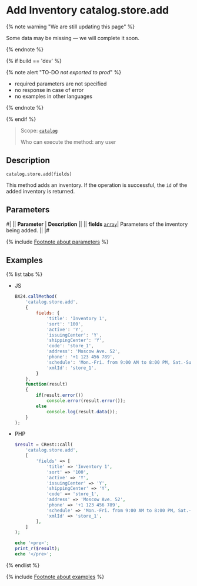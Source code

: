 # Add Inventory catalog.store.add

{% note warning "We are still updating this page" %}

Some data may be missing — we will complete it soon.

{% endnote %}

{% if build == 'dev' %}

{% note alert "TO-DO _not exported to prod_" %}

- required parameters are not specified
- no response in case of error
- no examples in other languages
  
{% endnote %}

{% endif %}

> Scope: [`catalog`](../../scopes/permissions.md)
>
> Who can execute the method: any user

## Description

```http
catalog.store.add(fields)
```

This method adds an inventory.
If the operation is successful, the `id` of the added inventory is returned.

## Parameters

#|
|| **Parameter** | **Description** ||
|| **fields**
[`array`](../../data-types.md)| Parameters of the inventory being added. ||
|#

{% include [Footnote about parameters](../../../_includes/required.md) %}

## Examples

{% list tabs %}

- JS
  
    ```js
    BX24.callMethod(
        'catalog.store.add',
        {
            fields: {
                'title': 'Inventory 1',
                'sort': '100',
                'active': 'Y',
                'issuingCenter': 'Y',
                'shippingCenter': 'Y',
                'code': 'store_1',
                'address': 'Moscow Ave. 52',
                'phone': '+1 123 456 789',
                'schedule': 'Mon.-Fri. from 9:00 AM to 8:00 PM, Sat.-Sun. from 11:00 AM to 6:00 PM',
                'xmlId': 'store_1',
            }
        },
        function(result)
        {
            if(result.error())
                console.error(result.error());
            else
                console.log(result.data());
        }
    );
    ```

- PHP
  
    ```php
    $result = CRest::call(
        'catalog.store.add',
        [
            'fields' => [
                'title' => 'Inventory 1',
                'sort' => '100',
                'active' => 'Y',
                'issuingCenter' => 'Y',
                'shippingCenter' => 'Y',
                'code' => 'store_1',
                'address' => 'Moscow Ave. 52',
                'phone' => '+1 123 456 789',
                'schedule' => 'Mon.-Fri. from 9:00 AM to 8:00 PM, Sat.-Sun. from 11:00 AM to 6:00 PM',
                'xmlId' => 'store_1',
            ],
        ]
    );

    echo '<pre>';
    print_r($result);
    echo '</pre>';
    ```

{% endlist %}

{% include [Footnote about examples](../../../_includes/examples.md) %}